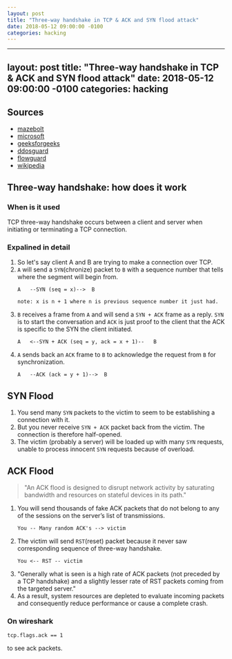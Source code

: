 ```yaml
---
layout: post
title: "Three-way handshake in TCP & ACK and SYN flood attack"
date: 2018-05-12 09:00:00 -0100
categories: hacking
---
```

---
layout: post
title: "Three-way handshake in TCP & ACK and SYN flood attack"
date: 2018-05-12 09:00:00 -0100
categories: hacking
---
## Sources
* [mazebolt](https://kb.mazebolt.com/knowledgebase/ack-flood/)
* [microsoft](https://support.microsoft.com/en-gb/help/172983/explanation-of-the-three-way-handshake-via-tcp-ip)
* [geeksforgeeks](https://www.geeksforgeeks.org/computer-network-tcp-3-way-handshake-process/)
* [ddosguard](https://ddos-guard.net/en/terminology/ack-push-ack-flood)
* [flowguard](https://www.flowguard.io/about-ddos/types-of-ddos/ack-flood-attack)
* [wikipedia](https://en.wikipedia.org/wiki/SYN_flood)

## Three-way handshake: how does it work

### When is it used
TCP three-way handshake occurs between a client and server when initiating or terminating a TCP connection.

### Expalined in detail
1. So let's say client A and B are trying to make a connection over TCP.
2. `A` will send a `SYN`(chronize) packet to `B` with a sequence number that tells where the segment will begin from.
    ```
    A   --SYN (seq = x)-->  B
    
    note: x is n + 1 where n is previous sequence number it just had.
    ```
3. `B` receives a frame from `A` and will send a `SYN + ACK` frame as a reply. `SYN` is to start the conversation and `ACK` is just proof to the client that the ACK is specific to the SYN the client initiated. 
    ```
    A   <--SYN + ACK (seq = y, ack = x + 1)--   B
    ```
4. `A` sends back an `ACK` frame to `B` to acknowledge the request from `B` for synchronization.
    ```
    A   --ACK (ack = y + 1)-->  B
    ```
    
## SYN Flood
1. You send many `SYN` packets to the victim to seem to be establishing a connection with it. 
2. But you never receive `SYN + ACK` packet back from the victim. The connection is therefore half-opened.
3. The victim (probably a server) will be loaded up with many `SYN` requests, unable to process innocent `SYN` requests because of overload. 

## ACK Flood
> "An ACK flood is designed to disrupt network activity by saturating bandwidth and resources on stateful devices in its path."

1. You will send thousands of fake ACK packets that do not belong to any of the sessions on the server’s list of transmissions.
    ```
    You -- Many random ACK's --> victim
    ```
2. The victim will send `RST`(reset) packet because it never saw corresponding sequence of three-way handshake.
     ```
    You <-- RST -- victim
    ```
3. "Generally what is seen is a high rate of ACK packets (not preceded by a TCP handshake) and a slightly lesser rate of RST packets coming from the targeted server."
4. As a result, system resources are depleted to evaluate incoming packets and consequently reduce performance or cause a complete crash.

### On wireshark
```
tcp.flags.ack == 1 
```
to see ack packets.